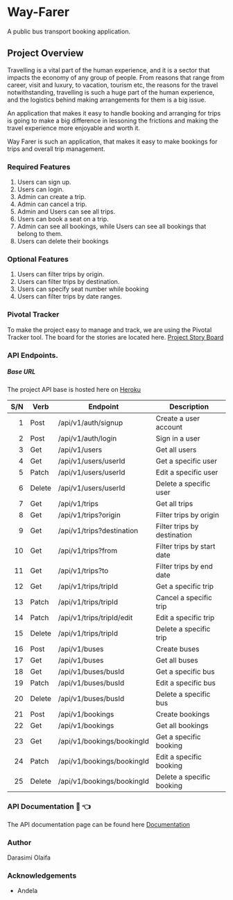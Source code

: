# Way-Farer
A public bus transport booking application.

## Project Overview
Travelling is a vital part of the human experience, and it is a sector that impacts the economy of any group of people. From reasons that range from career, visit and luxury, to vacation, tourism etc, the reasons for the travel notwithstanding, travelling is such a huge part of the human experience, and the logistics behind making arrangements for them is a big issue.

An application that makes it easy to handle booking and arranging for trips is going to make a big difference in lessoning the frictions and making the travel experience more enjoyable and worth it.

Way Farer is such an application, that makes it easy to make bookings for trips and overall trip management.

### Required Features
1. Users can sign up.
2. Users can login.
3. Admin can create a trip.
4. Admin can cancel a trip.
5. Admin and Users can see all trips.
6. Users can book a seat on a trip.
7. Admin can see all bookings, while Users can see all bookings that belong to them.
8. Users can delete their bookings

### Optional Features
1. Users can filter trips by origin.
2. Users can filter trips by destination.
3. Users can specify seat number while booking
4. Users can filter trips by date ranges.

### Pivotal Tracker

To make the project easy to manage and track, we are using the Pivotal Tracker tool. The board for the stories are located here. [Project Story Board](https://www.pivotaltracker.com/n/projects/2360297)

### API Endpoints.
##### Base URL 
The project API base is hosted here on [Heroku](https://darasimi-wayfarer.herokuapp.com/)

S/N  | Verb   | Endpoint                   | Description                 |
----:|--------|----------------------------|-----------------------------|
  1  | Post   | /api/v1/auth/signup        | Create a user account       |
  2  | Post   | /api/v1/auth/login         | Sign in a user              |
  3  | Get    | /api/v1/users              | Get all users               |
  4  | Get    | /api/v1/users/userId       | Get a specific user         |
  5  | Patch  | /api/v1/users/userId       | Edit a specific user        |
  6  | Delete | /api/v1/users/userId       | Delete a specific user      |
  7  | Get    | /api/v1/trips              | Get all trips               |
  8  | Get    | /api/v1/trips?origin       | Filter trips by origin      |
  9  | Get    | /api/v1/trips?destination  | Filter trips by destination |
  10 | Get    | /api/v1/trips?from         | Filter trips by start date  |
  11 | Get    | /api/v1/trips?to           | Filter trips by end date    |
  12 | Get    | /api/v1/trips/tripId       | Get a specific trip         |
  13 | Patch  | /api/v1/trips/tripId       | Cancel a specific trip      |
  14 | Patch  | /api/v1/trips/tripId/edit  | Edit a specific trip        |
  15 | Delete | /api/v1/trips/tripId       | Delete a specific trip      |
  16 | Post   | /api/v1/buses              | Create buses                |
  17 | Get    | /api/v1/buses              | Get all buses               |
  18 | Get    | /api/v1/buses/busId        | Get a specific bus          |
  19 | Patch  | /api/v1/buses/busId        | Edit a specific bus         |
  20 | Delete | /api/v1/buses/busId        | Delete a specific bus       | 
  21 | Post   | /api/v1/bookings           | Create bookings             |
  22 | Get    | /api/v1/bookings           | Get all bookings            |
  23 | Get    | /api/v1/bookings/bookingId | Get a specific booking      |
  24 | Patch  | /api/v1/bookings/bookingId | Edit a specific booking     |
  25 | Delete | /api/v1/bookings/bookingId | Delete a specific booking   |


### API Documentation :file_folder: :point_left:
The API documentation page can be found here [Documentation](https://darasimi-wayfarer.herokuapp.com/api/v1/docs)


### Author
Darasimi Olaifa

### Acknowledgements
* Andela